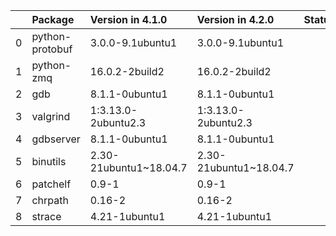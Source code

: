 <!-- markdown-link-check-disable -->

|    | Package         | Version in 4.1.0       | Version in 4.2.0       | Status   |
|---:|:----------------|:-----------------------|:-----------------------|:---------|
|  0 | python-protobuf | 3.0.0-9.1ubuntu1       | 3.0.0-9.1ubuntu1       |          |
|  1 | python-zmq      | 16.0.2-2build2         | 16.0.2-2build2         |          |
|  2 | gdb             | 8.1.1-0ubuntu1         | 8.1.1-0ubuntu1         |          |
|  3 | valgrind        | 1:3.13.0-2ubuntu2.3    | 1:3.13.0-2ubuntu2.3    |          |
|  4 | gdbserver       | 8.1.1-0ubuntu1         | 8.1.1-0ubuntu1         |          |
|  5 | binutils        | 2.30-21ubuntu1~18.04.7 | 2.30-21ubuntu1~18.04.7 |          |
|  6 | patchelf        | 0.9-1                  | 0.9-1                  |          |
|  7 | chrpath         | 0.16-2                 | 0.16-2                 |          |
|  8 | strace          | 4.21-1ubuntu1          | 4.21-1ubuntu1          |          |